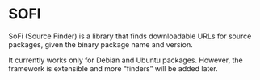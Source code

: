 # SOFI

SoFi (Source Finder) is a library that finds downloadable URLs for
source packages, given the binary package name and version.

It currently works only for Debian and Ubuntu packages. However, the
framework is extensible and more “finders” will be added later.
